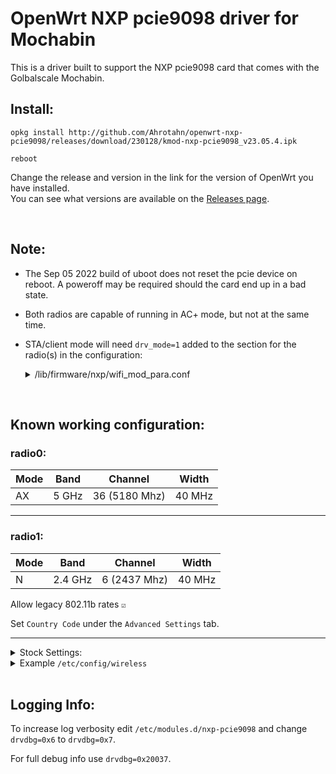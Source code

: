 # OpenWrt NXP pcie9098 driver for Mochabin

This is a driver built to support the NXP pcie9098 card that comes with the Golbalscale Mochabin.  

## Install:

```
opkg install http://github.com/Ahrotahn/openwrt-nxp-pcie9098/releases/download/230128/kmod-nxp-pcie9098_v23.05.4.ipk
```
```
reboot
```
Change the release and version in the link for the version of OpenWrt you have installed.<br>
You can see what versions are available on the [Releases page](https://github.com/Ahrotahn/openwrt-nxp-pcie9098/releases).

<br>

## Note:

* The Sep 05 2022 build of uboot does not reset the pcie device on reboot.  A poweroff may be required should the card end up in a bad state.  

* Both radios are capable of running in AC+ mode, but not at the same time.  

* STA/client mode will need `drv_mode=1` added to the section for the radio(s) in the configuration:
   <details><summary>/lib/firmware/nxp/wifi_mod_para.conf</summary>

   ```
   PCIE9098_0 = {
       drv_mode=1
       cfg80211_wext=0xf
       max_vir_bss=1
       cal_data_cfg=none
       ps_mode=2
       auto_ds=2
       host_mlme=1
       fw_name=nxp/pcieuart9098_combo_v1.bin
   }
   ```
   </details>

<br>

## Known working configuration:

### radio0:

Mode|Band |Channel      |Width 
----|-----|-------------|------
AX  |5 GHz|36 (5180 Mhz)|40 MHz

---

### radio1:

Mode|Band   |Channel     |Width 
----|-------|------------|------
N   |2.4 GHz|6 (2437 Mhz)|40 MHz

Allow legacy 802.11b rates `☑`

Set `Country Code` under the `Advanced Settings` tab.  

---

<details>
<summary>Stock Settings:</summary>

### radio0:

Mode|Channel      |Width 
----|-------------|------
AC  |36 (5180 Mhz)|40 MHz

---

### radio1:

Mode|Band   |Channel     |Width 
----|-------|------------|------
N   |2.4 GHz|6 (2437 Mhz)|40 MHz

Allow legacy 802.11b rates `☑`

Set `Country Code` under the `Advanced Settings` tab.  

---

</details>

<details>
<summary>Example <code>/etc/config/wireless</code></summary>

```
config wifi-device 'radio0'
	option type 'mac80211'
	option cell_density '0'
	option band '5g'
	option country 'US'
	option channel '36'
	option htmode 'VHT40'

config wifi-device 'radio1'
	option type 'mac80211'
	option cell_density '0'
	option htmode 'HT40'
	option band '2g'
	option channel '6'
	option country 'US'
	option legacy_rates '1'

config wifi-iface 'wifinet0'
	option device 'radio0'
	option mode 'ap'
	option ssid 'YourAP1'
	option key 'password'
	option network 'lan'
	option encryption 'psk2'

config wifi-iface 'wifinet1'
	option device 'radio1'
	option mode 'ap'
	option ssid 'YourAP2'
	option encryption 'psk2'
	option key 'password'
	option network 'lan'
```

</details>

<br>

## Logging Info:

To increase log verbosity edit `/etc/modules.d/nxp-pcie9098` and change `drvdbg=0x6` to `drvdbg=0x7`.  

For full debug info use `drvdbg=0x20037`.  

